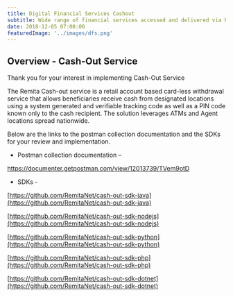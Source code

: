```yaml
---
title: Digital Financial Services Cashout
subtitle: Wide range of financial services accessed and delivered via Remita as well as Partner touch-points. These include Biller services, Wallet services, Cash-outs, etc.
date: 2018-12-05 07:00:00
featuredImage: '../images/dfs.png'
---
```


## Overview - Cash-Out Service

Thank you for your interest in implementing Cash-Out Service

The Remita Cash-out service is a retail account based card-less withdrawal service that allows beneficiaries receive cash from designated locations using a system generated and verifiable tracking code as well as a PIN code known only to the cash recipient. The solution leverages ATMs and Agent locations spread nationwide.

Below are the links to the postman collection documentation and the SDKs for your review and implementation.

- Postman collection documentation –

https://documenter.getpostman.com/view/12013739/TVem9otD

- SDKs -

[https://github.com/RemitaNet/cash-out-sdk-java](https://github.com/RemitaNet/cash-out-sdk-java)

[https://github.com/RemitaNet/cash-out-sdk-nodejs](https://github.com/RemitaNet/cash-out-sdk-nodejs)

[https://github.com/RemitaNet/cash-out-sdk-python](https://github.com/RemitaNet/cash-out-sdk-python)

[https://github.com/RemitaNet/cash-out-sdk-php](https://github.com/RemitaNet/cash-out-sdk-php)

[https://github.com/RemitaNet/cash-out-sdk-dotnet](https://github.com/RemitaNet/cash-out-sdk-dotnet)
